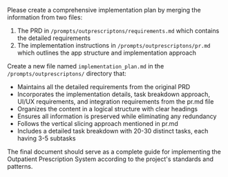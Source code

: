 Please create a comprehensive implementation plan by merging the information from two files:
1. The PRD in `/prompts/outprescriptons/requirements.md` which contains the detailed requirements
2. The implementation instructions in `/prompts/outprescriptons/pr.md` which outlines the app structure and implementation approach

Create a new file named `implementation_plan.md` in the `/prompts/outprescriptons/` directory that:
- Maintains all the detailed requirements from the original PRD
- Incorporates the implementation details, task breakdown approach, UI/UX requirements, and integration requirements from the pr.md file
- Organizes the content in a logical structure with clear headings
- Ensures all information is preserved while eliminating any redundancy
- Follows the vertical slicing approach mentioned in pr.md
- Includes a detailed task breakdown with 20-30 distinct tasks, each having 3-5 subtasks

The final document should serve as a complete guide for implementing the Outpatient Prescription System according to the project's standards and patterns.